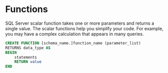 # Functions

SQL Server scalar function takes one or more parameters and returns a single value.  The scalar functions help you simplify your code. For example, you may have a complex calculation that appears in many queries. 

```sql
CREATE FUNCTION [schema_name.]function_name (parameter_list)
RETURNS data_type AS
BEGIN
    statements
    RETURN value
END
```



